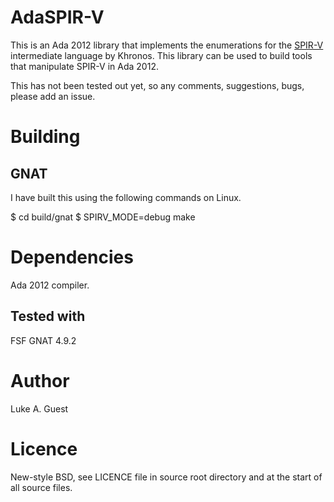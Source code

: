 # AdaSPIR-V

This is an Ada 2012 library that implements the enumerations for the [SPIR-V](https://www.khronos.org/registry/spir-v)
intermediate language by Khronos. This library can be used to build tools that manipulate SPIR-V in Ada 2012.

This has not been tested out yet, so any comments, suggestions, bugs, please add an issue.

# Building

## GNAT

I have built this using the following commands on Linux.

$ cd build/gnat
$ SPIRV_MODE=debug make

# Dependencies

Ada 2012 compiler.

## Tested with

FSF GNAT 4.9.2

# Author

Luke A. Guest

# Licence

New-style BSD, see LICENCE file in source root directory and at the start of all source files.
